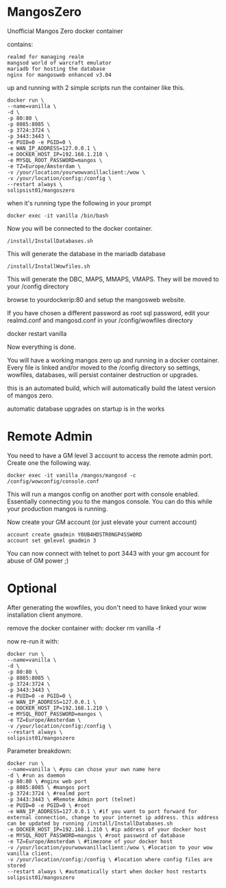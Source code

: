 # MangosZero

Unofficial Mangos Zero docker container

contains:
```
realmd for managing realm
mangsod world of warcraft emulator
mariadb for hosting the database
nginx for mangosweb enhanced v3.04
```

up and running with 2 simple scripts
run the container like this.

```
docker run \
--name=vanilla \
-d \
-p 80:80 \
-p 8085:8085 \
-p 3724:3724 \
-p 3443:3443 \
-e PUID=0 -e PGID=0 \
-e WAN_IP_ADDRESS=127.0.0.1 \
-e DOCKER_HOST_IP=192.168.1.210 \
-e MYSQL_ROOT_PASSWORD=mangos \
-e TZ=Europe/Amsterdam \
-v /your/location/yourwowvanillaclient:/wow \
-v /your/location/config:/config \
--restart always \
solipsist01/mangoszero
```
when it's running type the following in your prompt
```
docker exec -it vanilla /bin/bash
```
Now you will be connected to the docker container.
```
/install/InstallDatabases.sh
```
This will generate the database in the mariadb database

```
/install/InstallWowfiles.sh
```
This will generate the DBC, MAPS, MMAPS, VMAPS.
They will be moved to your /config directory

browse to yourdockerip:80 and setup the mangosweb website.

If you have chosen a different password as root sql password, edit your realmd.conf and mangosd.conf in your /config/wowfiles directory

docker restart vanilla

Now everything is done.

You will have a working mangos zero up and running in a docker container.
Every file is linked and/or moved to the /config directory so settings, wowfiles, databases, will persist container destruction or upgrades.

this is an automated build, which will automatically build the latest version of mangos zero.

automatic database upgrades on startup is in the works

# Remote Admin
You need to have a GM level 3 account to access the remote admin port.
Create one the following way.

```
docker exec -it vanilla /mangos/mangosd -c /config/wowconfig/console.conf
```

This will run a mangos config on another port with console enabled.
Essentially connecting you to the mangos console.
You can do this while your production mangos is running. 

Now create your GM account (or just elevate your current account)

```
account create gmadmin Y0UB4HDSTR0NGP4SSW0RD
account set gmlevel gmadmin 3
```

You can now connect with telnet to port 3443 with your gm account for abuse of GM power ;)


# Optional

After generating the wowfiles, you don't need to have linked your wow installation client anymore.

remove the docker container with:
docker rm vanilla -f

now re-run it with:
```
docker run \
--name=vanilla \
-d \
-p 80:80 \
-p 8085:8085 \
-p 3724:3724 \
-p 3443:3443 \
-e PUID=0 -e PGID=0 \
-e WAN_IP_ADDRESS=127.0.0.1 \
-e DOCKER_HOST_IP=192.168.1.210 \
-e MYSQL_ROOT_PASSWORD=mangos \
-e TZ=Europe/Amsterdam \
-v /your/location/config:/config \
--restart always \
solipsist01/mangoszero
```
Parameter breakdown:

```
docker run \
--name=vanilla \ #you can chose your own name here
-d \ #run as daemon
-p 80:80 \ #nginx web port
-p 8085:8085 \ #mangos port
-p 3724:3724 \ #realmd port
-p 3443:3443 \ #Remote Admin port (telnet)
-e PUID=0 -e PGID=0 \ #root
-e WAN_IP_ADDRESS=127.0.0.1 \ #if you want to port forward for external connection, change to your internet ip address. this address can be updated by running /install/InstallDatabases.sh
-e DOCKER_HOST_IP=192.168.1.210 \ #ip address of your docker host
-e MYSQL_ROOT_PASSWORD=mangos \ #root password of database
-e TZ=Europe/Amsterdam \ #timezone of your docker host
-v /your/location/yourwowvanillaclient:/wow \ #location to your wow vanilla client.
-v /your/location/config:/config \ #location where config files are stored
--restart always \ #automatically start when docker host restarts
solipsist01/mangoszero
```